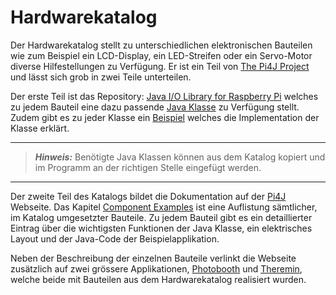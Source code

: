 # Hardwarekatalog

Der Hardwarekatalog stellt zu unterschiedlichen elektronischen Bauteilen wie zum 
Beispiel ein LCD-Display, ein LED-Streifen oder ein Servo-Motor diverse Hilfestellungen
zu Verfügung. Er ist ein Teil von [The Pi4J Project](https://github.com/Pi4J) und lässt sich grob in zwei Teile
unterteilen.

Der erste Teil ist das Repository: [Java I/O Library for Raspberry Pi](https://github.com/Pi4J/pi4j-example-components) 
welches zu jedem Bauteil eine dazu passende [Java Klasse](https://github.com/Pi4J/pi4j-example-components/tree/main/src/main/java/com/pi4j/catalog/components) zu Verfügung stellt. 
Zudem gibt es zu jeder Klasse ein [Beispiel](https://github.com/Pi4J/pi4j-example-components/tree/main/src/main/java/com/pi4j/catalog/applications) welches die Implementation der 
 Klasse erklärt.

---
> **_Hinweis:_** Benötigte Java Klassen können aus dem Katalog kopiert und im Programm 
> an der richtigen Stelle eingefügt werden.
---


Der zweite Teil des Katalogs bildet die Dokumentation auf der 
[Pi4J](https://pi4j.com/) Webseite. Das Kapitel [Component Examples](https://pi4j.com/examples/components/) ist eine Auflistung sämtlicher, im 
Katalog umgesetzter Bauteile. Zu jedem Bauteil gibt es ein detaillierter Eintrag über
die wichtigsten Funktionen der Java Klasse, ein elektrisches Layout und der 
Java-Code der Beispielapplikation.

Neben der Beschreibung der einzelnen Bauteile verlinkt die Webseite zusätzlich
auf zwei grössere Applikationen, [Photobooth](https://github.com/DieterHolz/PhotoBooth) und 
[Theremin](https://github.com/DieterHolz/RaspPiTheremin), welche beide 
mit Bauteilen aus dem Hardwarekatalog realisiert wurden.

